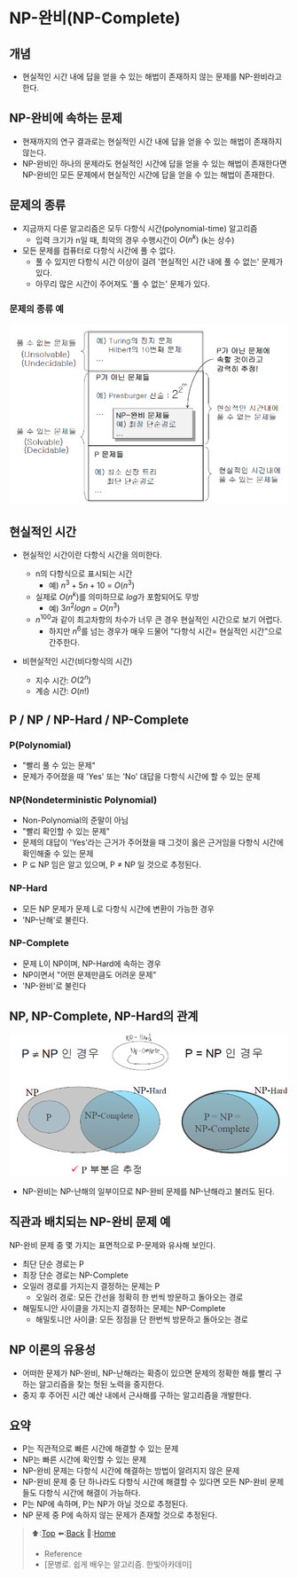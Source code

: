# NP-완비(NP-Complete)
## 개념
- 현실적인 시간 내에 답을 얻을 수 있는 해법이 존재하지 않는 문제를 NP-완비라고 한다.

## NP-완비에 속하는 문제
- 현재까지의 연구 결과로는 현실적인 시간 내에 답을 얻을 수 있는 해법이 존재하지 않는다.
- NP-완비인 하나의 문제라도 현실적인 시간에 답을 얻을 수 있는 해법이 존재한다면 NP-완비인 모든 문제에서 현실적인 시간에 답을 얻을 수 있는 해법이 존재한다.

## 문제의 종류
- 지금까지 다룬 알고리즘은 모두 다항식 시간(polynomial-time) 알고리즘
  - 입력 크기가 n일 때, 최악의 경우 수행시간이 $O(n^k)$ (k는 상수)
- 모든 문제를 컴퓨터로 다항식 시간에 풀 수 없다.
  - 풀 수 있지만 다항식 시간 이상이 걸려 '현실적인 시간 내에 풀 수 없는' 문제가 있다.
  - 아무리 많은 시간이 주어져도 '풀 수 없는' 문제가 있다.

### 문제의 종류 예
<img src='https://github.com/Minho979/CS_Study/blob/main/contents/images/NP-Complete-problem.png' width='600'>

## 현실적인 시간
- 현실적인 시간이란 다항식 시간을 의미한다. 
  - n의 다항식으로 표시되는 시간
    - 예) $n^3 + 5n + 10$ = $O(n^3)$
  - 실제로 $O(n^k)$를 의미하므로 $log$가 포함되어도 무방
    - 예) $3n^2logn$ = $O(n^3)$
  - $n^{100}$과 같이 최고차항의 차수가 너무 큰 경우 현실적인 시간으로 보기 어렵다.
    - 하지만 $n^6$를 넘는 경우가 매우 드물어 "다항식 시간= 현실적인 시간"으로 간주한다.

- 비현실적인 시간(비다항식의 시간)
  - 지수 시간: $O(2^n)$
  - 계승 시간: $O(n!)$

## P / NP / NP-Hard / NP-Complete
### P(Polynomial)
- "빨리 풀 수 있는 문제"
- 문제가 주어졌을 때 'Yes' 또는 'No' 대답을 다항식 시간에 할 수 있는 문제

### NP(Nondeterministic Polynomial)
- Non-Polynomial의 준말이 아님
- "빨리 확인할 수 있는 문제"
- 문제의 대답이 'Yes'라는 근거가 주어졌을 때 그것이 옳은 근거임을 다항식 시간에 확인해줄 수 있는 문제
- P ⊆ NP 임은 알고 있으며, P ≠ NP 일 것으로 추정된다. 

### NP-Hard
- 모든 NP 문제가 문제 L로 다항식 시간에 변환이 가능한 경우
- 'NP-난해'로 불린다.

### NP-Complete
- 문제 L이 NP이며, NP-Hard에 속하는 경우
- NP이면서 "어떤 문제만큼도 어려운 문제"
- 'NP-완비'로 불린다

## NP, NP-Complete, NP-Hard의 관계

<img src='https://github.com/Minho979/CS_Study/blob/main/contents/images/NP-Hard-Complete-relationship.png' width='650'>

- NP-완비는 NP-난해의 일부이므로 NP-완비 문제를 NP-난해라고 불러도 된다.

## 직관과 배치되는 NP-완비 문제 예
NP-완비 문제 중 몇 가지는 표면적으로 P-문제와 유사해 보인다.
- 최단 단순 경로는 P
- 최장 단순 경로는 NP-Complete
- 오일러 경로를 가지는지 결정하는 문제는 P
  - 오일러 경로: 모든 간선을 정확히 한 번씩 방문하고 돌아오는 경로
- 해밀토니안 사이클을 가지는지 결정하는 문제는 NP-Complete
  - 해밀토니안 사이클: 모든 정점을 단 한번씩 방문하고 돌아오는 경로
 
## NP 이론의 유용성
- 어떠한 문제가 NP-완비, NP-난해라는 확증이 있으면 문제의 정확한 해를 빨리 구하는 알고리즘을 찾는 헛된 노력을 중지한다.
- 중지 후 주어진 시간 예산 내에서 근사해를 구하는 알고리즘을 개발한다.

## 요약
- P는 직관적으로 빠른 시간에 해결할 수 있는 문제
- NP는 빠른 시간에 확인할 수 있는 문제
- NP-완비 문제는 다항식 시간에 해결하는 방법이 알려지지 않은 문제
- NP-완비 문제 중 단 하나라도 다항식 시간에 해결할 수 있다면 모든 NP-완비 문제들도 다항식 시간에 해결이 가능하다.
- P는 NP에 속하며, P는 NP가 아닐 것으로 추정된다.
- NP 문제 중 P에 속하지 않는 문제가 존재할 것으로 추정된다.

> ⬆️:[Top](#NP-완비NP-Complete)
> ⬅️:[Back](https://github.com/Minho979/CS_Study/blob/main/README.md#%EF%B8%8F-Algorithm)
> 💁:[Home](https://github.com/Minho979/CS_Study/blob/main/README.md)
> - Reference
> - [문병로. 쉽게 배우는 알고리즘. 한빛아카데미]
